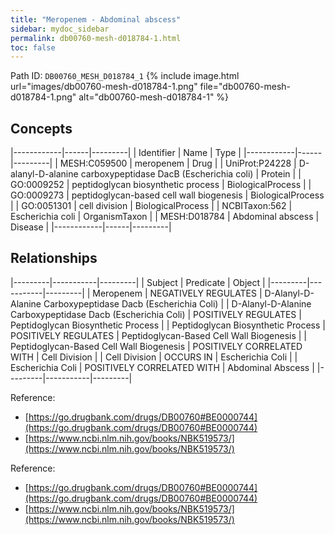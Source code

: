 ```yaml
---
title: "Meropenem - Abdominal abscess"
sidebar: mydoc_sidebar
permalink: db00760-mesh-d018784-1.html
toc: false 
---
```



Path ID: `DB00760_MESH_D018784_1`
{% include image.html url="images/db00760-mesh-d018784-1.png" file="db00760-mesh-d018784-1.png" alt="db00760-mesh-d018784-1" %}

## Concepts

|------------|------|---------|
| Identifier | Name | Type    |
|------------|------|---------|
| MESH:C059500 | meropenem | Drug |
| UniProt:P24228 | D-alanyl-D-alanine carboxypeptidase DacB (Escherichia coli) | Protein |
| GO:0009252 | peptidoglycan biosynthetic process | BiologicalProcess |
| GO:0009273 | peptidoglycan-based cell wall biogenesis | BiologicalProcess |
| GO:0051301 | cell division | BiologicalProcess |
| NCBITaxon:562 | Escherichia coli | OrganismTaxon |
| MESH:D018784 | Abdominal abscess | Disease |
|------------|------|---------|

## Relationships

|---------|-----------|---------|
| Subject | Predicate | Object  |
|---------|-----------|---------|
| Meropenem | NEGATIVELY REGULATES | D-Alanyl-D-Alanine Carboxypeptidase Dacb (Escherichia Coli) |
| D-Alanyl-D-Alanine Carboxypeptidase Dacb (Escherichia Coli) | POSITIVELY REGULATES | Peptidoglycan Biosynthetic Process |
| Peptidoglycan Biosynthetic Process | POSITIVELY REGULATES | Peptidoglycan-Based Cell Wall Biogenesis |
| Peptidoglycan-Based Cell Wall Biogenesis | POSITIVELY CORRELATED WITH | Cell Division |
| Cell Division | OCCURS IN | Escherichia Coli |
| Escherichia Coli | POSITIVELY CORRELATED WITH | Abdominal Abscess |
|---------|-----------|---------|

Reference: 
  - [https://go.drugbank.com/drugs/DB00760#BE0000744](https://go.drugbank.com/drugs/DB00760#BE0000744)
  - [https://www.ncbi.nlm.nih.gov/books/NBK519573/](https://www.ncbi.nlm.nih.gov/books/NBK519573/)

Reference: 
  - [https://go.drugbank.com/drugs/DB00760#BE0000744](https://go.drugbank.com/drugs/DB00760#BE0000744)
  - [https://www.ncbi.nlm.nih.gov/books/NBK519573/](https://www.ncbi.nlm.nih.gov/books/NBK519573/)
